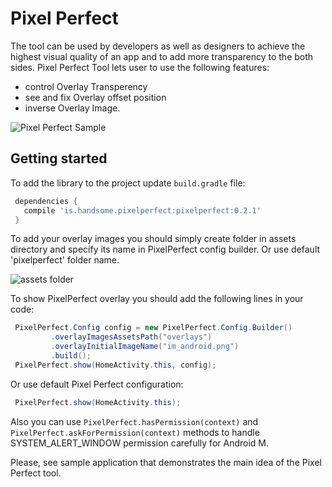 # Pixel Perfect

The tool can be used by developers as well as designers to achieve the highest visual quality of an app and to add more transparency to the both sides.
Pixel Perfect Tool lets user to use the following features:
- control Overlay Transperency
- see and fix Overlay offset position
- inverse Overlay Image.

![Pixel Perfect Sample](https://s3.amazonaws.com/f.cl.ly/items/1L3b1C3h1s2k2t350C2D/ezgif.com-resize.gif?v=391643b5 "Pixel Perfect Sample")


## Getting started

To add the library to the project update `build.gradle` file:

```gradle
 dependencies {
   compile 'is.handsome.pixelperfect:pixelperfect:0.2.1'
 }
```

To add your overlay images you should simply create folder in assets directory and specify its name in PixelPerfect config builder. Or use default 'pixelperfect' folder name.

![assets folder](https://s3.amazonaws.com/f.cl.ly/items/1m39120Y423f242R2k1K/Image%202016-02-17%20at%206.53.34%20PM.png?v=1d4527b7)

To show PixelPerfect overlay you should add the following lines in your code:
```java
 PixelPerfect.Config config = new PixelPerfect.Config.Builder()
         .overlayImagesAssetsPath("overlays")
         .overlayInitialImageName("im_android.png")
         .build();
 PixelPerfect.show(HomeActivity.this, config);
```

Or use default Pixel Perfect configuration:
```java
 PixelPerfect.show(HomeActivity.this);
```

Also you can use `PixelPerfect.hasPermission(context)` and `PixelPerfect.askForPermission(context)` methods to handle SYSTEM_ALERT_WINDOW permission carefully for Android M.

Please, see sample application that demonstrates the main idea of the Pixel Perfect tool.

